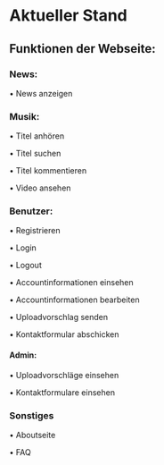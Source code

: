 # Aktueller Stand

## Funktionen der Webseite:

### News:

•	News anzeigen

### Musik:

•	Titel anhören

•	Titel suchen

•	Titel kommentieren

•	Video ansehen


### Benutzer:

•	Registrieren

•	Login

•	Logout

•	Accountinformationen einsehen

•	Accountinformationen bearbeiten

•	Uploadvorschlag senden

•	Kontaktformular abschicken

#### Admin:

•	Uploadvorschläge einsehen

•	Kontaktformulare einsehen

### Sonstiges

•	Aboutseite

•	FAQ








